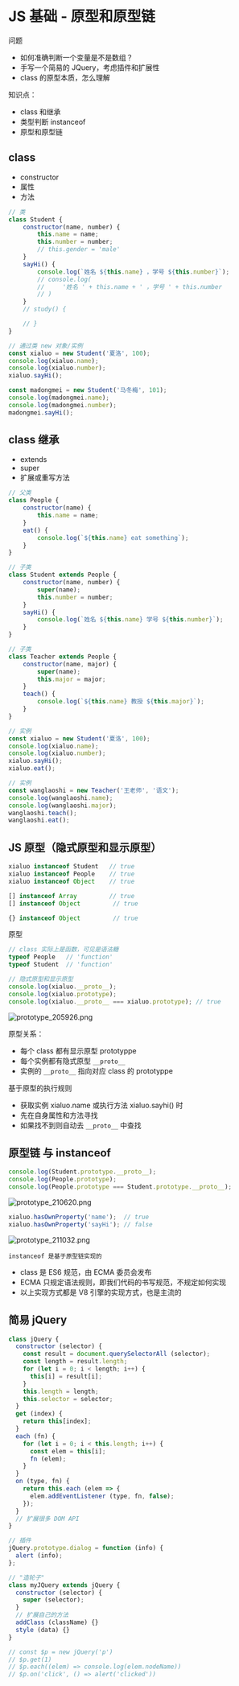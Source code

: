 # JS 基础 - 原型和原型链

问题

- 如何准确判断一个变量是不是数组？
- 手写一个简易的 JQuery，考虑插件和扩展性
- class 的原型本质，怎么理解

知识点：

- class 和继承
- 类型判断 instanceof
- 原型和原型链

## class

- constructor
- 属性
- 方法

```js
// 类
class Student {
    constructor(name, number) {
        this.name = name;
        this.number = number;
        // this.gender = 'male'
    }
    sayHi() {
        console.log(`姓名 ${this.name} ，学号 ${this.number}`);
        // console.log(
        //     '姓名 ' + this.name + ' ，学号 ' + this.number
        // )
    }
    // study() {

    // }
}

// 通过类 new 对象/实例
const xialuo = new Student('夏洛', 100);
console.log(xialuo.name);
console.log(xialuo.number);
xialuo.sayHi();

const madongmei = new Student('马冬梅', 101);
console.log(madongmei.name);
console.log(madongmei.number);
madongmei.sayHi();
```

## class 继承

- extends
- super
- 扩展或重写方法

```js
// 父类
class People {
    constructor(name) {
        this.name = name;
    }
    eat() {
        console.log(`${this.name} eat something`);
    }
}

// 子类
class Student extends People {
    constructor(name, number) {
        super(name);
        this.number = number;
    }
    sayHi() {
        console.log(`姓名 ${this.name} 学号 ${this.number}`);
    }
}

// 子类
class Teacher extends People {
    constructor(name, major) {
        super(name);
        this.major = major;
    }
    teach() {
        console.log(`${this.name} 教授 ${this.major}`);
    }
}

// 实例
const xialuo = new Student('夏洛', 100);
console.log(xialuo.name);
console.log(xialuo.number);
xialuo.sayHi();
xialuo.eat();

// 实例
const wanglaoshi = new Teacher('王老师', '语文');
console.log(wanglaoshi.name);
console.log(wanglaoshi.major);
wanglaoshi.teach();
wanglaoshi.eat();
```

##  JS 原型（隐式原型和显示原型）

```js
xialuo instanceof Student   // true
xialuo instanceof People    // true
xialuo instanceof Object    // true

[] instanceof Array         // true
[] instanceof Object         // true

{} instanceof Object         // true
```

原型
```js
// class 实际上是函数，可见是语法糖
typeof People   // 'function'
typeof Student  // 'function'

// 隐式原型和显示原型
console.log(xialuo.__proto__);
console.log(xialuo.prototype);
console.log(xialuo.__proto__ === xialuo.prototype); // true
```

![prototype_205926.png](./img/prototype_205926.png)

原型关系：
- 每个 class 都有显示原型 prototyppe
- 每个实例都有隐式原型 `__proto__`
- 实例的 `__proto__` 指向对应 class 的 prototyppe

基于原型的执行规则
- 获取实例 xialuo.name 或执行方法 xialuo.sayhi() 时
- 先在自身属性和方法寻找
- 如果找不到则自动去 `__proto__` 中查找

## 原型链 与 instanceof

```js
console.log(Student.prototype.__proto__);
console.log(People.prototype);
console.log(People.prototype === Student.prototype.__proto__);
```

![prototype_210620.png](./img/prototype_210620.png)

```js
xialuo.hasOwnProperty('name');  // true
xialuo.hasOwnProperty('sayHi'); // false
```

![prototype_211032.png](./img/prototype_211032.png)

`instanceof 是基于原型链实现的`

- class 是 ES6 规范，由 ECMA 委员会发布
- ECMA 只规定语法规则，即我们代码的书写规范，不规定如何实现
- 以上实现方式都是 V8 引擎的实现方式，也是主流的

## 简易 jQuery

```js
class jQuery {
  constructor (selector) {
    const result = document.querySelectorAll (selector);
    const length = result.length;
    for (let i = 0; i < length; i++) {
      this[i] = result[i];
    }
    this.length = length;
    this.selector = selector;
  }
  get (index) {
    return this[index];
  }
  each (fn) {
    for (let i = 0; i < this.length; i++) {
      const elem = this[i];
      fn (elem);
    }
  }
  on (type, fn) {
    return this.each (elem => {
      elem.addEventListener (type, fn, false);
    });
  }
  // 扩展很多 DOM API
}

// 插件
jQuery.prototype.dialog = function (info) {
  alert (info);
};

// "造轮子"
class myJQuery extends jQuery {
  constructor (selector) {
    super (selector);
  }
  // 扩展自己的方法
  addClass (className) {}
  style (data) {}
}

// const $p = new jQuery('p')
// $p.get(1)
// $p.each((elem) => console.log(elem.nodeName))
// $p.on('click', () => alert('clicked'))
```
